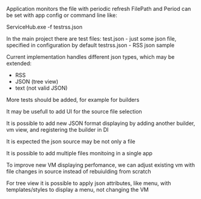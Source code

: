 Application monitors the file with periodic refresh
FilePath and Period can be set with app config or command line like:

ServiceHub.exe -f testrss.json

In the main project there are test files:
test.json - just some json file, specified in configuration by default
testrss.json - RSS json sample

Current implementation handles different json types, which may be extended:
* RSS
* JSON (tree view)
* text (not valid JSON)

More tests should be added, for example for builders

It may be usefull to add UI for the source file selection

It is possible to add new JSON format displaying by adding another builder, vm view, and registering the builder in DI

It is expected the json source may be not only a file

It is possible to add multiple files monitoing in a single app

To improve new VM displaying perfomance, we can adjust existing vm with file changes in source instead of rebuiulding from scratch

For tree view it is possible to apply json attributes, like menu, with templates/styles to display a menu, not changing the VM